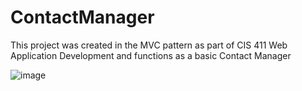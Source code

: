 # ContactManager

This project was created in the MVC pattern as part of CIS 411 Web Application Development and functions as a basic Contact Manager

![image](https://user-images.githubusercontent.com/85357500/231892569-2ab0fbe3-259a-4bcb-8457-9001d23aaec5.png)
